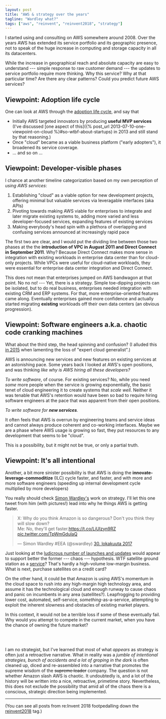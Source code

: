 ```yaml
---
layout: post
title: "AWS & strategy over the years"
tagline: "Wardley what?"
tags: ["aws", "reinvent", "reinvent2018", "strategy"]
---
```


I started using and consulting on AWS somewhere around 2008. Over the
years AWS has extended its service portfolio and its geographic
presence, not to speak of the huge increase in computing and storage
capacity in all its datacenters.

While the increase in geographical reach and absolute capacity are
easy to understand --- simple response to raw customer demand --- the
updates to service portfolio require more thinking. Why this service?
Why at that particular time? Are there any clear patterns? Could you
predict future AWS services?

## Viewpoint: Adoption life cycle

One can look at AWS through the [adoption life
cycle](https://en.wikipedia.org/wiki/Technology_adoption_life_cycle),
and say that

* Initially AWS targeted innovators by producing
  **useful MVP services** (I've discussed [one aspect of this]({% post_url 2013-07-10-one-viewpoint-on-cloud %}#so-wtbf-about-startups) in 2013 and still stand by that reasoning.)
* Once "cloud" became as a viable business platform ("early
  adopters"), it broadened its service coverage.
* ... and so on ...

## Viewpoint: Developer-visible phases

I chance at another timeline categorization based on my own perception
of *using AWS services*:

1. Establishing "cloud" as a viable option for new development
   projects, offering minimal but valuable services via leveragable
   interfaces (aka APIs)
2. Pivoting towards making AWS viable for enterprises to integrate and
   later migrate existing systems to, adding more varied and less
   developer-focused services, expanding features of existing services
3. Making everybody's head spin with a plethora of overlapping and
   confusing services announced at increasingly rapid pace

The first two are clear, and I would put the dividing line between
those two phases at the the **introduction of VPC in August 2011 and
Direct Connect in September 2011**. Why? Because Direct Connect makes
more sense in integration with existing workloads in enterprise data
center than for cloud-only projects. While VPCs were useful for
cloud-native workloads, they were essential for enterprise data center
integration and Direct Connect.

This does not mean that enterprises jumped on AWS bandwagon at that
point. No no no! --- Yet, there is a strategy. Simple toe-dipping
projects can be isolated, but to do real business, enterprises needed
integration with existing CRM and ERP systems. For that, more
enterprise-oriented features came along. Eventually enterprises gained
more confidence and actually started migrating **existing** workloads
off their own data centers (an obvious progression).

## Viewpoint: Software engineers a.k.a. chaotic code cranking machines

What about the third step, the head spinning and confusion? (I alluded
this [in 2015](2015-01-03-year-of-the-cloud) when lamenting the loss
of "expert cloud generalist".)

AWS is announcing new services and new features on existing services
at an astonishing pace. Some years back I looked at AWS's open
positions, and was thinking *like why is AWS hiring all these
developers?*

*To write software*, of course. For existing services? No, while you
need *some* more people when the service is growing exponentially, the
basic tenet of cloud engineering it to create systems that *scale
well*. Neither it was tenable that AWS's retention would have been so
bad to require hiring software engineers at the pace that was apparent
from their open positions.

*To write software for **new services**.*

It often feels that AWS is overrun by engineering teams and service
ideas and cannot always produce coherent and co-working
interfaces. Maybe we are a phase where AWS usage is growing so fast,
they put resources to any development that seems to be "cloud".

This is a possibility, but it might not be true, or only a partial
truth.

## Viewpoint: It's all intentional

Another, a bit more sinister possibility is that AWS is doing the
**innovate-leverage-commoditize** (ILC) cycle faster, and faster, and
with more and more software engineers (speeding up internal
development cycle multiplied by more developers)

You really should check [Simon
Wardley's](https://blog.gardeviance.org/) work on strategy. I'll let
this one tweet from him (with pictures!) lead into why he things AWS
is getting faster.

<script async src="https://platform.twitter.com/widgets.js" charset="utf-8"></script>

<blockquote class="twitter-tweet" data-lang="en"><p lang="en" dir="ltr">X: Why do you think Amazon is so dangerous? Don&#39;t you think they will slow down?<br>Me: No, they&#39;ll get faster.<a href="https://t.co/LiUlzyn9RZ">https://t.co/LiUlzyn9RZ</a> <a href="https://t.co/TpWmGdulaQ">pic.twitter.com/TpWmGdulaQ</a></p>&mdash; Simon Wardley #EEA (@swardley) <a href="https://twitter.com/swardley/status/924794617211572224?ref_src=twsrc%5Etfw">30. lokakuuta 2017</a>
</blockquote>

Just looking at the [ludicrous number of launches and
updates](https://web.archive.org/web/20181129181700/https://aws.amazon.com/new/reinvent/)
would appear to support better the former --- chaos ---
hypothesis. WTF satellite ground station as a
[service](https://aws.amazon.com/blogs/aws/aws-ground-station-ingest-and-process-data-from-orbiting-satellites/)?
That's hardly a high-volume low-margin business. What is next,
purchase satellites on a credit card?

On the other hand, it could be that Amazon is using AWS's momentum in
the cloud space to rush into any high-margin high technology area, and
assume it has the technological cloud and enough runway to cause chaos
and panic on incumbents in any area (satellites?). Leapfrogging to
providing lower cost, automated, self-service,
*something*-as-a-service, attempting to exploit the inherent slowness
and obstacles of existing market players.

In this context, it would not be a terrible loss if some of these
eventually fail. Why would you attempt to compete in the current
market, when you have the chance of owning the future market?

<br/>
<br/>

I am no strategist, but I've learned that most of what *appears* as
strategy is often just a retroactive narrative. What in reality was a
*jumble of intentional strategies, bunch of accidents and a lot of
groping in the dark* is often cleaned up, diced and re-assembled into
a narrative that promotes the supreme wisdom of the <strike>supreme
leader</strike> company. The question is not whether Amazon slash AWS
is chaotic. It undoubtedly is, and a lot of the history will be
written into a nice, retroactive, primetime story. Nevertheless, this
does not exclude the possibility that amid all of the chaos there is a
conscious, strategic direction being implemented.

----

(You can see all posts from re:Invent 2018 footpedalling down the
[reinvent2018](/tags.html#reinvent2018-ref) tag.)
